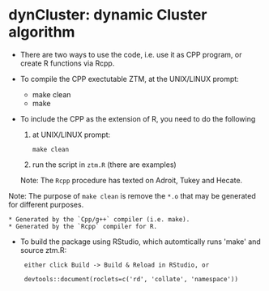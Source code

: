 # dynCluster: dynamic Cluster algorithm

* There are two ways to use the code, i.e. use it as CPP program, or create R functions via Rcpp.

* To compile the CPP exectutable ZTM, at the UNIX/LINUX prompt:

   * make clean
   * make

* To include the CPP as the extension of R, you need to do the following

    1. at UNIX/LINUX prompt:

           make clean

    2. run the script in `ztm.R` (there are examples)

    Note: The `Rcpp` procedure has texted on Adroit, Tukey and Hecate.

Note: The purpose of `make clean` is remove the `*.o` that may be generated for different purposes.

    * Generated by the `Cpp/g++` compiler (i.e. make).
    * Generated by the `Rcpp` compiler for R.
 
* To build the package using RStudio, which automtically runs 'make' and source ztm.R:
 
       either click Build -> Build & Reload in RStudio, or 

       devtools::document(roclets=c('rd', 'collate', 'namespace'))

 
